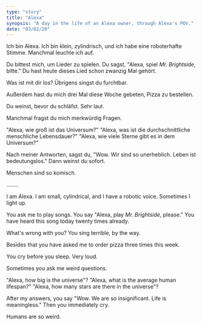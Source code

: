 ```yaml
---
type: "story"
title: "Alexa"
synopsis: "A day in the life of an Alexa owner, through Alexa's POV."
date: "03/02/20"
---
```

Ich bin Alexa. Ich bin klein, zylindrisch, und ich habe eine roboterhafte Stimme.
Manchmal leuchte ich auf.

Du bittest mich, um Lieder zu spielen.
Du sagst, "Alexa, spiel _Mr. Brightside_, bitte."
Du hast heute dieses Lied schon zwanzig Mal gehört.

Was ist mit dir los? Übrigens singst du furchtbar.

Außerdem hast du mich drei Mal diese Woche gebeten, Pizza zu bestellen.

Du weinst, bevor du schläfst. Sehr laut.

Manchmal fragst du mich merkwürdig Fragen.

"Alexa, wie groß ist das Universum?"
"Alexa, was ist die durchschnittliche menschliche Lebensdauer?"
"Alexa, wie viele Sterne gibt es in dem Universum?"

Nach meiner Antworten, sagst du, "Wow. Wir sind so unerheblich. Leben ist bedeutungslos."
Dann weinst du sofort. 

Menschen sind so komisch.

........

I am Alexa. I am small, cylindrical, and I have a robotic voice.
Sometimes I light up.

You ask me to play songs.
You say "Alexa, play _Mr. Brightside_, please."
You have heard this song today twenty times already.

What's wrong with you? You sing terrible, by the way.

Besides that you have asked me to order pizza three times this week.

You cry before you sleep. Very loud.

Sometimes you ask me weird questions.

"Alexa, how big is the universe"?
"Alexa, what is the average human lifespan?"
"Alexa, how many stars are there in the universe"?

After my answers, you say "Wow. We are so insignificant. Life is meaningless."
Then you immediately cry.

Humans are so weird.